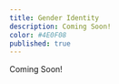 ```yaml
---
title: Gender Identity
description: Coming Soon!
color: #4E0F08
published: true
---
```


Coming Soon!
